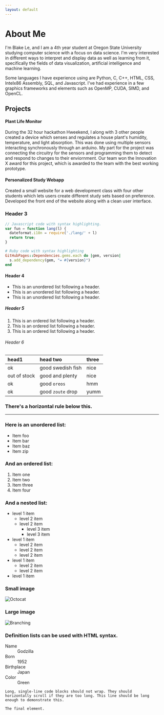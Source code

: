 ```yaml
---
layout: default
---
```


# About Me
I'm Blake Le, and I am a 4th year student at Oregon State University studying computer science with a focus on data science.
I'm very interested in different ways to interpret and display data as well as learning from it, specifically the fields of data visualization, artificial intelligence and machine learning.

Some languages I have experience using are Python, C, C++, HTML, CSS, Intelx86 Assembly, SQL, and Javascript.
I've had experience in a few graphics frameworks and elements such as OpenMP, CUDA, SIMD, and OpenCL.
## Projects
#### Plant Life Monitor
During the 32 hour hackathon Hweekend, I along with 3 other people created a device which senses and regulates a house plant's humidity, temperature, and light absorption.
This was done using multiple sensors interacting synchronously through an arduino. My part for the project was connecting the circuitry for the sensors
and programming them to detect and respond to changes to their enviornment. 
Our team won the Innovation X award for this project, which is awarded to the team with the best working prototype.
#### Personalized Study Webapp
Created a small website for a web development class with four other students which lets users create different study sets based on preference.
Developed the front end of the website along with a clean user interface.





### Header 3

```js
// Javascript code with syntax highlighting.
var fun = function lang(l) {
  dateformat.i18n = require('./lang/' + l)
  return true;
}
```

```ruby
# Ruby code with syntax highlighting
GitHubPages::Dependencies.gems.each do |gem, version|
  s.add_dependency(gem, "= #{version}")
end
```

#### Header 4

*   This is an unordered list following a header.
*   This is an unordered list following a header.
*   This is an unordered list following a header.

##### Header 5

1.  This is an ordered list following a header.
2.  This is an ordered list following a header.
3.  This is an ordered list following a header.

###### Header 6

| head1        | head two          | three |
|:-------------|:------------------|:------|
| ok           | good swedish fish | nice  |
| out of stock | good and plenty   | nice  |
| ok           | good `oreos`      | hmm   |
| ok           | good `zoute` drop | yumm  |

### There's a horizontal rule below this.

* * *

### Here is an unordered list:

*   Item foo
*   Item bar
*   Item baz
*   Item zip

### And an ordered list:

1.  Item one
1.  Item two
1.  Item three
1.  Item four

### And a nested list:

- level 1 item
  - level 2 item
  - level 2 item
    - level 3 item
    - level 3 item
- level 1 item
  - level 2 item
  - level 2 item
  - level 2 item
- level 1 item
  - level 2 item
  - level 2 item
- level 1 item

### Small image

![Octocat](https://github.githubassets.com/images/icons/emoji/octocat.png)

### Large image

![Branching](https://guides.github.com/activities/hello-world/branching.png)


### Definition lists can be used with HTML syntax.

<dl>
<dt>Name</dt>
<dd>Godzilla</dd>
<dt>Born</dt>
<dd>1952</dd>
<dt>Birthplace</dt>
<dd>Japan</dd>
<dt>Color</dt>
<dd>Green</dd>
</dl>

```
Long, single-line code blocks should not wrap. They should horizontally scroll if they are too long. This line should be long enough to demonstrate this.
```

```
The final element.
```

